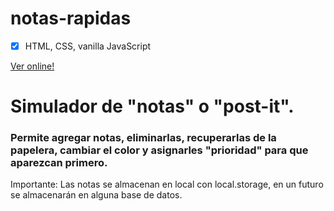 # notas-rapidas

- [x] HTML, CSS, vanilla JavaScript

<a href="https://delightful-yeot-93cbb8.netlify.app/" target="_blank">Ver online!</a>

# Simulador de "notas" o "post-it".
### Permite agregar notas, eliminarlas, recuperarlas de la papelera, cambiar el color y asignarles "prioridad" para que aparezcan primero.



Importante:
Las notas se almacenan en local con local.storage, en un futuro se almacenarán en alguna base de datos.